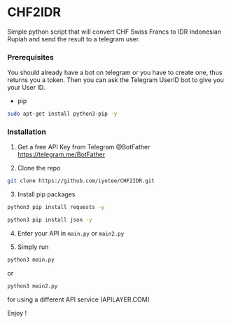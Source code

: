 # CHF2IDR

Simple python script that will convert CHF Swiss Francs to IDR Indonesian Rupiah and send the result to a telegram user.

### Prerequisites

You should already have a bot on telegram or you have to create one, thus returns you a token. Then you can ask the Telegram UserID bot to give you your User ID.

* pip

```sh
sudo apt-get install python3-pip -y
```

### Installation

1. Get a free API Key from Telegram @BotFather https://telegram.me/BotFather

2. Clone the repo

```sh
git clone https://github.com/iyotee/CHF2IDR.git
```

3. Install pip packages

```sh
python3 pip install requests -y
```

```sh
python3 pip install json -y
```


4. Enter your API in `main.py` or `main2.py`

5. Simply run 

```sh
python3 main.py
```

or

```sh
python3 main2.py 
```
for using a different API service (APILAYER.COM)

Enjoy ! 
